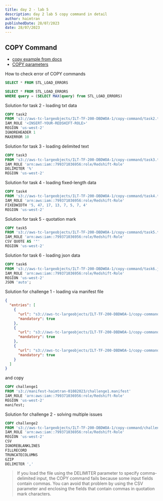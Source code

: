 ```yaml
---
title: day 2 - lab 5
description: day 2 lab 5 copy command in detail
author: haimtran
publishedDate: 28/07/2023
date: 28/07/2023
---
```


## COPY Command

- [copy example from docs](https://docs.aws.amazon.com/redshift/latest/dg/r_COPY_command_examples.html)
- [COPY parameters](https://docs.aws.amazon.com/redshift/latest/dg/r_COPY.html)

How to check error of COPY commands

```sql
SELECT * FROM STL_LOAD_ERRORS
```

```sql
SELECT * FROM STL_LOAD_ERRORS
WHERE query = (SELECT MAX(query) from STL_LOAD_ERRORS)
```

Solution for task 2 - loading txt data

```sql
COPY task2
FROM 's3://aws-tc-largeobjects/ILT-TF-200-DBDWOA-1/copy-command/task2.txt'
IAM_ROLE '<INSERT-YOUR-REDSHIFT-ROLE>'
REGION 'us-west-2'
IGNOREHEADER 1
MAXERROR 10
```

Solution for task 3 - loading delimited text

```sql
COPY task3
FROM 's3://aws-tc-largeobjects/ILT-TF-200-DBDWOA-1/copy-command/task3.txt'
IAM_ROLE 'arn:aws:iam::799371036956:role/Redshift-Role'
DELIMITER '%'
REGION 'us-west-2'
```

Solution for task 4 - loading fixed-length data

```sql
COPY task4
FROM 's3://aws-tc-largeobjects/ILT-TF-200-DBDWOA-1/copy-command/task4.txt'
IAM_ROLE 'arn:aws:iam::799371036956:role/Redshift-Role'
FIXEDWIDTH '5, 47, 17, 13, 7, 5, 7, 4'
REGION 'us-west-2'
```

Solution for task 5 - quotation mark

```sql
COPY task5
FROM 's3://aws-tc-largeobjects/ILT-TF-200-DBDWOA-1/copy-command/task5.txt'
IAM_ROLE 'arn:aws:iam::799371036956:role/Redshift-Role'
CSV QUOTE AS '"'
REGION 'us-west-2'
```

Solution for task 6 - loading json data

```sql
COPY task6
FROM 's3://aws-tc-largeobjects/ILT-TF-200-DBDWOA-1/copy-command/task6.json'
IAM_ROLE 'arn:aws:iam::799371036956:role/Redshift-Role'
REGION 'us-west-2'
JSON 'auto';
```

Solution for challenge 1 - loading via manifest file

```json
{
  "entries": [
    {
      "url": "s3://aws-tc-largeobjects/ILT-TF-200-DBDWOA-1/copy-command/challenge1a.txt",
      "mandatory": true
    },
    {
      "url": "s3://aws-tc-largeobjects/ILT-TF-200-DBDWOA-1/copy-command/challenge1b.txt",
      "mandatory": true
    },
    {
      "url": "s3://aws-tc-largeobjects/ILT-TF-200-DBDWOA-1/copy-command/challenge1c.txt",
      "mandatory": true
    }
  ]
}
```

and copy

```sql
COPY challenge1
FROM 's3://manifest-haimtran-01082023/challenge1.manifest'
IAM_ROLE 'arn:aws:iam::799371036956:role/Redshift-Role'
REGION 'us-west-2'
manifest;
```

Solution for challenge 2 - solving multiple issues

```sql
COPY challenge2
FROM 's3://aws-tc-largeobjects/ILT-TF-200-DBDWOA-1/copy-command/challenge2.gz'
IAM_ROLE 'arn:aws:iam::799371036956:role/Redshift-Role'
REGION 'us-west-2'
CSV
IGNOREBLANKLINES
FILLRECORD
TRUNCATECOLUMNS
GZIP
DELIMITER ','
```

> If you load the file using the DELIMITER parameter to specify comma-delimited input, the COPY command fails because some input fields contain commas. You can avoid that problem by using the CSV parameter and enclosing the fields that contain commas in quotation mark characters.
